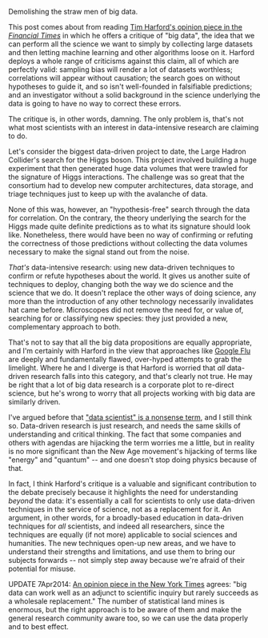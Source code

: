 <html><body><p>Demolishing the straw men of big data.

<!--more-->

This post comes about from reading <a href="http://www.ft.com/cms/s/2/21a6e7d8-b479-11e3-a09a-00144feabdc0.html" target="_blank">Tim Harford's opinion piece in the <em>Financial Times</em></a> in which he offers a critique of "big data", the idea that we can perform all the science we want to simply by collecting large datasets and then letting machine learning and other algorithms loose on it. Harford deploys a whole range of criticisms against this claim, all of which are perfectly valid: sampling bias will render a lot of datasets worthless; correlations will appear without causation; the search goes on without hypotheses to guide it, and so isn't well-founded in falsifiable predictions; and an investigator without a solid background in the science underlying the data is going to have no way to correct these errors.

The critique is, in other words, damning. The only problem is, that's not what most scientists with an interest in data-intensive research are claiming to do.

Let's consider the biggest data-driven project to date, the Large Hadron Collider's search for the Higgs boson. This project involved building a huge experiment that then generated huge data volumes that were trawled for the signature of Higgs interactions. The challenge was so great that the consortium had to develop new computer architectures, data storage, and triage techniques just to keep up with the avalanche of data.

None of this was, however, an "hypothesis-free" search through the data for correlation. On the contrary, the theory underlying the search for the Higgs made quite definite predictions as to what its signature should look like. Nonetheless, there would have been no way of confirming or refuting the correctness of those predictions without collecting the data volumes necessary to make the signal stand out from the noise.

<em>That's</em> data-intensive research: using new data-driven techniques to confirm or refute hypotheses about the world. It gives us another suite of techniques to deploy, changing both the way we do science and the science that we do. It doesn't replace the other ways of doing science, any more than the introduction of any other technology necessarily invalidates hat came before. Microscopes did not remove the need for, or value of, searching for or classifying new species: they just provided a new, complementary approach to both.

That's not to say that all the big data propositions are equally appropriate, and I'm certainly with Harford in the view that approaches like <a href="http://www.google.org/flutrends/" target="_blank">Google Flu</a> are deeply and fundamentally flawed, over-hyped attempts to grab the limelight. Where he and I diverge is that Harford is worried that <em>all</em> data-driven research falls into this category, and that's clearly not true. He may be right that a lot of big data research is a corporate plot to re-direct science, but he's wrong to worry that all projects working with big data are similarly driven.

I've argued before that <a href="/2014/03/data-scientists/" target="_blank">"data scientist" is a nonsense term</a>, and I still think so. Data-driven research is just research, and needs the same skills of understanding and critical thinking. The fact that some companies and others with agendas are hijacking the term worries me a little, but in reality is no more significant than the New Age movement's hijacking of terms like "energy" and "quantum" -- and one doesn't stop doing physics because of that.

In fact, I think Harford's critique is a valuable and significant contribution to the debate precisely because it highlights the need for understanding <em>beyond</em> the data: it's essentially a call for scientists to only use data-driven techniques in the service of science, not as a replacement for it. An argument, in other words, for a broadly-based education in data-driven techniques for <em>all</em> scientists, and indeed all researchers, since the techniques are equally (if not more) applicable to social sciences and humanities. The new techniques open-up new areas, and we have to understand their strengths and limitations, and use them to bring our subjects forwards -- not simply step away because we're afraid of their potential for misuse.

UPDATE 7Apr2014: <a href="http://www.nytimes.com/2014/04/07/opinion/eight-no-nine-problems-with-big-data.html?_r=2" target="_blank">An opinion piece in the New York Times</a> agrees: "big data can work well as an adjunct to scientific inquiry but rarely succeeds as a wholesale replacement." The number of statistical land mines is enormous, but the right approach is to be aware of them and make the general research community aware too, so we can use the data properly and to best effect.</p></body></html>